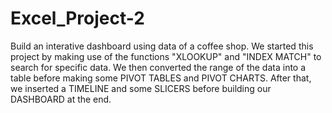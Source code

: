 # Excel_Project-2
Build an interative dashboard using data of a coffee shop.
We started this project by making use of the functions "XLOOKUP" and "INDEX MATCH" to search for specific data. We then converted the range of the data into a table before making some PIVOT TABLES and PIVOT CHARTS. After that, we inserted a TIMELINE and some SLICERS before building our DASHBOARD at the end.

